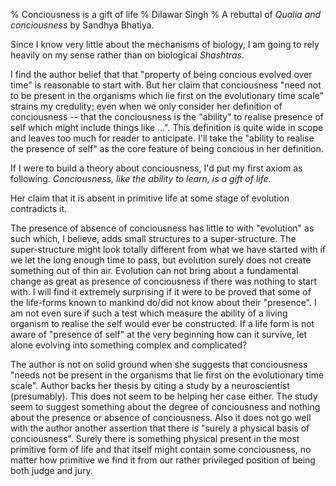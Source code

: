 % Conciousness is a gift of life
% Dilawar Singh
% A rebuttal of _Qualia and conciousness_ by Sandhya Bhatiya.

Since I know very little about the mechanisms of biology, I am going to rely
heavily on my sense rather than on biological _Shashtras_.

I find the author belief that that "property of being concious evolved over
time" is reasonable to start with. But her claim that conciousness "need not to
be present in the organisms which lie first on the evolutionary time scale"
strains my credulity; even when we only consider her definition of conciousness
-- that the conciousness is the "ability" to realise presence of self which
might include things like ...". This definition is quite wide in scope and
leaves too much for reader to anticipate. I'll take the "ability to realise the
presence of self" as the core feature of being concious in her definition.

If I were to build a theory about conciousness, I'd put my first axiom as
following. *Conciousness, like the ability to learn, is a gift of life.*

Her claim that it is absent in primitive life at some stage of evolution
contradicts it.

The presence of absence of conciousness has little to with "evolution" as such
which, I believe, adds small structures to a super-structure. The
super-structure might look totally different from what we have started with if
we let the long enough time to pass, but evolution surely does not create
something out of thin air.  Evolution can not bring about a fundamental change
as great as presence of conciousness if there was nothing to start with. I will
find it extremely surprising if it were to be proved that some of the life-forms
known to mankind do/did not know about their "presence". I am not even sure if
such a test which measure the ability of a living organism to realise the self
would ever be constructed. If a life form is not aware of "presence of self"
at the very beginning how can it survive, let alone evolving into something
complex and complicated?

The author is not on solid ground when she suggests that conciousness "needs not
be present in the organisms that lie first on the evolutionary time scale".
Author backs her thesis by citing a study by a neuroscientist (presumably). This
does not seem to be helping her case either. The study seem to suggest something
about the degree of conciousness and nothing about the presence or absence of
conciousness. Also it does not go well with the author another assertion that
there is "surely a physical basis of conciousness". Surely there is something
physical present in the most primitive form of life and that itself might
contain some conciousness, no matter how primitive we find it from our rather
privileged position of being both judge and jury.

